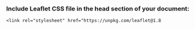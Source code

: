 ### Include Leaflet CSS file in the head section of your document:

    <link rel="stylesheet" href="https://unpkg.com/leaflet@1.8